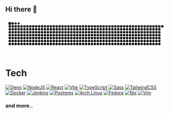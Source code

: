 ## Hi there 👋

[![Snake Graph](https://raw.githubusercontent.com/dxdye/dxdye/assets/github-snake.svg)](#)



# Tech

[![Deno](https://img.shields.io/badge/Deno-000?style=for-the-badge&logo=deno&logoColor=fff)](https://deno.com/) [![NodeJS](https://img.shields.io/badge/node.js-6DA55F?style=for-the-badge&logo=node.js&logoColor=white)](https://nodejs.org/en) [![React](https://img.shields.io/badge/react-%2320232a.svg?style=for-the-badge&logo=react&logoColor=%2361DAFB)](https://react.dev/) [![Vite](https://img.shields.io/badge/Vite-646CFF?style=for-the-badge&logo=vite&logoColor=fff)](https://vite.dev/) [![TypeScript](https://img.shields.io/badge/typescript-%23007ACC.svg?style=for-the-badge&logo=typescript&logoColor=white)](https://www.typescriptlang.org/)  [![Sass](https://img.shields.io/badge/Sass-C69?style=for-the-badge&logo=sass&logoColor=fff)](https://sass-lang.com/) [![TailwindCSS](https://img.shields.io/badge/Tailwind%20CSS-%2338B2AC.svg?style=for-the-badge&logo=tailwind-css&logoColor=white)](https://tailwindcss.com/) [![Docker](https://img.shields.io/badge/Docker-2496ED?style=for-the-badge&logo=docker&logoColor=fff)](https://www.docker.com/)  [![Jenkins](https://img.shields.io/badge/Jenkins-D24939?style=for-the-badge&logo=jenkins&logoColor=white)](https://www.jenkins.io/) [![Postgres](https://img.shields.io/badge/Postgres-%23316192.svg?style=for-the-badge&logo=postgresql&logoColor=white)](https://www.postgresql.org/) [![Arch Linux](https://img.shields.io/badge/Arch%20Linux-1793D1?style=for-the-badge&logo=arch-linux&logoColor=fff)](https://archlinux.org/) [![Fedora](https://img.shields.io/badge/Fedora-51A2DA?style=for-the-badge&logo=fedora&logoColor=fff)](https://fedoraproject.org/) [![Nix](https://img.shields.io/badge/Nix-5277C3?style=for-the-badge&logo=nixos&logoColor=fff)](https://nix.dev/) [![Vim](https://img.shields.io/badge/Vim-%2311AB00.svg?style=for-the-badge&logo=vim&logoColor=white)](https://www.vim.org/) 
### and more..

<!--
**dxdye/dxdye** is a ✨ _special_ ✨ repository because its `README.md` (this file) appears on your GitHub profile.

Here are some ideas to get you started:

- 🔭 I’m currently working on ...
- 🌱 I’m currently learning ...
- 👯 I’m looking to collaborate on ...
- 🤔 I’m looking for help with ...
- 💬 Ask me about ...
- 📫 How to reach me: ...
- 😄 Pronouns: ...
- ⚡ Fun fact: ...
-->
